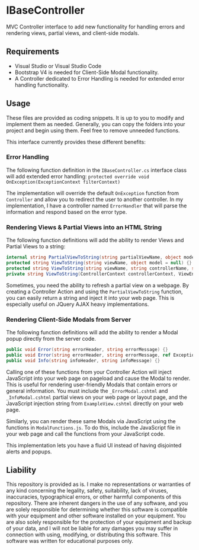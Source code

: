 # IBaseController
MVC Controller interface to add new functionality for handling errors and rendering views, partial views, and client-side modals.

## Requirements
- Visual Studio or Visual Studio Code
- Bootstrap V4 is needed for Client-Side Modal functionality.
- A Controller dedicated to Error Handling is needed for extended error handling functionality.

## Usage
These files are provided as coding snippets. It is up to you to modify and implement them as needed. Generally, you can copy the folders into your project and begin using them. Feel free to remove unneeded functions.

This interface currently provides these different benefits:

### Error Handling
The following function definition in the `IBaseController.cs` interface class will add extended error handling: 
`protected override void OnException(ExceptionContext filterContext)`

The implementation will override the default `OnException` function from `Controller` and allow you to redirect the user to another controller. In my implementation, I have a controller named `ErrorHandler` that will parse the information and respond based on the error type. 


### Rendering Views & Partial Views into an HTML String
The following function definitions will add the ability to render Views and Partial Views to a string:

```c#
internal string PartialViewToString(string partialViewName, object model = null) {}
protected string ViewToString(string viewName, object model = null) {}
protected string ViewToString(string viewName, string controllerName, string areaName, object model = null) {}
private string ViewToString(ControllerContext controllerContext, ViewEngineResult viewEngineResult, object model) {}
```

Sometimes, you need the ability to refresh a partial view on a webpage. By creating a Controller Action and using the `PartialViewToString` function, you can easily return a string and inject it into your web page. This is especially useful on JQuery AJAX heavy implementations.

### Rendering Client-Side Modals from Server
The following function definitions will add the ability to render a Modal popup directly from the server code. 

```c#
public void Error(string errorHeader, string errorMessage) {}
public void Error(string errorHeader, string errorMessage, ref Exception exception) {}
public void Info(string infoHeader, string infoMessage) {}
```

Calling one of these functions from your Controller Action will inject JavaScript into your web page on pageload and cause the Modal to render. This is useful for rendering user-friendly Modals that contain errors or general information. You must include the `_ErrorModal.cshtml` and `_InfoModal.cshtml` partial views on your web page or layout page, and the JavaScript injection string from `ExampleView.cshtml` directly on your web page.

Similarly, you can render these same Modals via JavaScript using the functions in `ModalFunctions.js`. To do this, include the JavaScript file in your web page and call the functions from your JavaScript code.

This implementation lets you have a fluid UI instead of having disjointed alerts and popups.

## Liability
This repository is provided as is. I make no representations or warranties of any kind concerning the legality, safety, suitability, lack of viruses, inaccuracies, typographical errors, or other harmful components of this repository. There are inherent dangers in the use of any software, and you are solely responsible for determining whether this software is compatible with your equipment and other software installed on your equipment. You are also solely responsible for the protection of your equipment and backup of your data, and I will not be liable for any damages you may suffer in connection with using, modifying, or distributing this software. This software was written for educational purposes only.